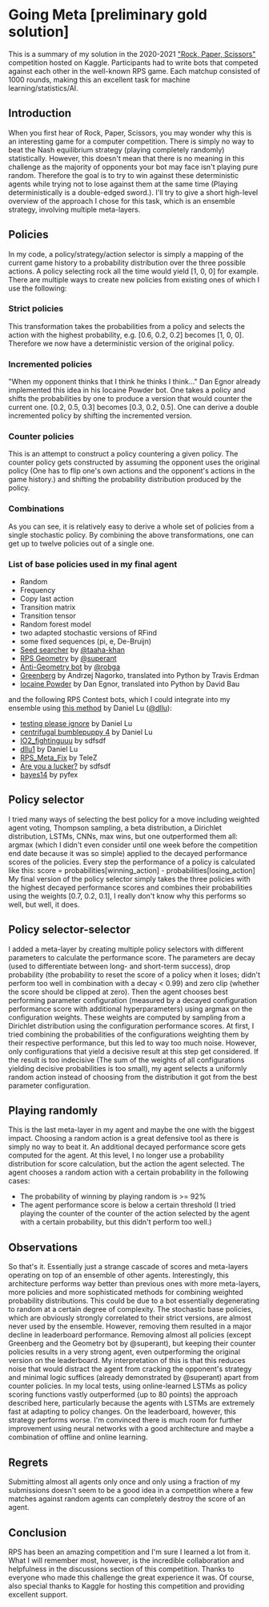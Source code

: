 # Going Meta [preliminary gold solution]
This is a summary of my solution in the 2020-2021 ["Rock, Paper, Scissors"](https://www.kaggle.com/c/rock-paper-scissors) competition hosted on Kaggle. Participants had to write bots that competed against each other in the well-known RPS game. Each matchup consisted of 1000 rounds, making this an excellent task for machine learning/statistics/AI.

## Introduction
When you first hear of Rock, Paper, Scissors, you may wonder why this is an interesting game for a computer competition. There is simply no way to beat the Nash equilibrium strategy (playing completely randomly) statistically. However, this doesn't mean that there is no meaning in this challenge as the majority of opponents your bot may face isn't playing pure random. Therefore the goal is to try to win against these deterministic agents while trying not to lose against them at the same time (Playing deterministically is a double-edged sword.). I'll try to give a short high-level overview of the approach I chose for this task, which is an ensemble strategy, involving multiple meta-layers.

## Policies
In my code, a policy/strategy/action selector is simply a mapping of the current game history to a probability distribution over the three possible actions. A policy selecting rock all the time would yield [1, 0, 0] for example. There are multiple ways to create new policies from existing ones of which I use the following:

### Strict policies
This transformation takes the probabilities from a policy and selects the action with the highest probability, e.g. [0.6, 0.2, 0.2] becomes [1, 0, 0]. Therefore we now have a deterministic version of the original policy.

### Incremented policies
"When my opponent thinks that I think he thinks I think..."
Dan Egnor already implemented this idea in his Iocaine Powder bot. One takes a policy and shifts the probabilities by one to produce a version that would counter the current one. [0.2, 0.5, 0.3] becomes [0.3, 0.2, 0.5]. One can derive a double incremented policy by shifting the incremented version.

### Counter policies
This is an attempt to construct a policy countering a given policy. The counter policy gets constructed by assuming the opponent uses the original policy (One has to flip one's own actions and the opponent's actions in the game history.) and shifting the probability distribution produced by the policy.

### Combinations
As you can see, it is relatively easy to derive a whole set of policies from a single stochastic policy. By combining the above transformations, one can get up to twelve policies out of a single one.

### List of base policies used in my final agent
* Random
* Frequency
* Copy last action
* Transition matrix
* Transition tensor
* Random forest model
* two adapted stochastic versions of RFind
* some fixed sequences (pi, e, De-Bruijn)
* [Seed searcher](https://www.kaggle.com/taahakhan/rps-cracking-random-number-generators) by [@taaha-khan](https://github.com/taaha-khan)
* [RPS Geometry](https://www.kaggle.com/superant/rps-geometry-silver-rank-by-minimal-logic) by [@superant](https://www.kaggle.com/superant)
* [Anti-Geometry bot](https://www.kaggle.com/robga/beating-geometry-bot/output) by [@robga](https://www.kaggle.com/robga)
* [Greenberg](https://github.com/erdman/roshambo) by Andrzej Nagorko, translated into Python by Travis Erdman
* [Iocaine Powder](http://davidbau.com/downloads/rps/rps-iocaine.py) by Dan Egnor, translated into Python by David Bau

and the following RPS Contest bots, which I could integrate into my ensemble using [this method](https://www.kaggle.com/purplepuppy/running-rpscontest-bots) by Daniel Lu ([@dllu](https://github.com/dllu)):
* [testing please ignore](http://www.rpscontest.com/entry/342001) by Daniel Lu
* [centrifugal bumblepuppy 4](http://www.rpscontest.com/entry/161004) by Daniel Lu
* [IO2_fightinguuu](http://www.rpscontest.com/entry/885001) by sdfsdf
* [dllu1](http://www.rpscontest.com/entry/498002) by Daniel Lu
* [RPS_Meta_Fix](http://www.rpscontest.com/entry/5649874456412160) by TeleZ
* [Are you a lucker?](http://www.rpscontest.com/entry/892001) by sdfsdf
* [bayes14](http://www.rpscontest.com/entry/202003) by pyfex

## Policy selector
I tried many ways of selecting the best policy for a move including weighted agent voting, Thompson sampling, a beta distribution, a Dirichlet distribution, LSTMs, CNNs, max wins, but one outperformed them all: argmax (which I didn't even consider until one week before the competition end date because it was so simple) applied to the decayed performance scores of the policies. Every step the performance of a policy is calculated like this: score = probabilities[winning_action] - probabilities[losing_action] 
My final version of the policy selector simply takes the three policies with the highest decayed performance scores and combines their probabilities using the weights [0.7, 0.2, 0.1], I really don't know why this performs so well, but well, it does.

## Policy selector-selector
I added a meta-layer by creating multiple policy selectors with different parameters to calculate the performance score. The parameters are decay (used to differentiate between long- and short-term success), drop probability (the probability to reset the score of a policy when it loses; didn't perform too well in combination with a decay < 0.99) and zero clip (whether the score should be clipped at zero). Then the agent chooses best performing parameter configuration (measured by a decayed configuration performance score with additional hyperparameters) using argmax on the configuration weights. These weights are computed by sampling from a Dirichlet distribution using the configuration performance scores. At first, I tried combining the probabilities of the configurations weighting them by their respective performance, but this led to way too much noise. However, only configurations that yield a decisive result at this step get considered.
If the result is too indecisive (The sum of the weights of all configurations yielding decisive probabilities is too small), my agent selects a uniformly random action instead of choosing from the distribution it got from the best parameter configuration.

## Playing randomly
This is the last meta-layer in my agent and maybe the one with the biggest impact. Choosing a random action is a great defensive tool as there is simply no way to beat it. An additional decayed performance score gets computed for the agent. At this level, I no longer use a probability distribution for score calculation, but the action the agent selected.
The agent chooses a random action with a certain probability in the following cases:
* The probability of winning by playing random is >= 92%
* The agent performance score is below a certain threshold (I tried playing the counter of the counter of the action selected by the agent with a certain probability, but this didn't perform too well.)

## Observations
So that's it. Essentially just a strange cascade of scores and meta-layers operating on top of an ensemble of other agents. Interestingly, this architecture performs way better than previous ones with more meta-layers, more policies and more sophisticated methods for combining weighted probability distributions. This could be due to a bot essentially degenerating to random at a certain degree of complexity.
The stochastic base policies, which are obviously strongly correlated to their strict versions, are almost never used by the ensemble. However, removing them resulted in a major decline in leaderboard performance.
Removing almost all policies (except Greenberg and the Geometry bot by @superant), but keeping their counter policies results in a very strong agent, even outperforming the original version on the leaderboard. My interpretation of this is that this reduces noise that would distract the agent from cracking the opponent's strategy and minimal logic suffices (already demonstrated by @superant) apart from counter policies.
In my local tests, using online-learned LSTMs as policy scoring functions vastly outperformed (up to 80 points) the approach described here, particularly because the agents with LSTMs are extremely fast at adapting to policy changes. On the leaderboard, however, this strategy performs worse. I'm convinced there is much room for further improvement using neural networks with a good architecture and maybe a combination of offline and online learning.

## Regrets
Submitting almost all agents only once and only using a fraction of my submissions doesn't seem to be a good idea in a competition where a few matches against random agents can completely destroy the score of an agent.

## Conclusion
RPS has been an amazing competition and I'm sure I learned a lot from it. What I will remember most, however, is the incredible collaboration and helpfulness in the discussions section of this competition. Thanks to everyone who made this challenge the great experience it was. Of course, also special thanks to Kaggle for hosting this competition and providing excellent support.